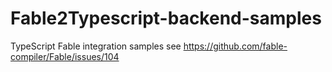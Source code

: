 # Fable2Typescript-backend-samples
TypeScript Fable integration samples see https://github.com/fable-compiler/Fable/issues/104
